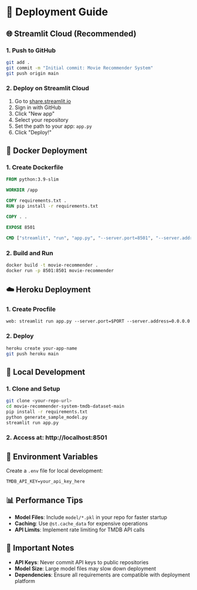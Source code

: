 # 🚀 Deployment Guide

## 🌐 **Streamlit Cloud (Recommended)**

### 1. **Push to GitHub**
```bash
git add .
git commit -m "Initial commit: Movie Recommender System"
git push origin main
```

### 2. **Deploy on Streamlit Cloud**
1. Go to [share.streamlit.io](https://share.streamlit.io)
2. Sign in with GitHub
3. Click "New app"
4. Select your repository
5. Set the path to your app: `app.py`
6. Click "Deploy!"

## 🐳 **Docker Deployment**

### 1. **Create Dockerfile**
```dockerfile
FROM python:3.9-slim

WORKDIR /app

COPY requirements.txt .
RUN pip install -r requirements.txt

COPY . .

EXPOSE 8501

CMD ["streamlit", "run", "app.py", "--server.port=8501", "--server.address=0.0.0.0"]
```

### 2. **Build and Run**
```bash
docker build -t movie-recommender .
docker run -p 8501:8501 movie-recommender
```

## ☁️ **Heroku Deployment**

### 1. **Create Procfile**
```
web: streamlit run app.py --server.port=$PORT --server.address=0.0.0.0
```

### 2. **Deploy**
```bash
heroku create your-app-name
git push heroku main
```

## 📱 **Local Development**

### 1. **Clone and Setup**
```bash
git clone <your-repo-url>
cd movie-recommender-system-tmdb-dataset-main
pip install -r requirements.txt
python generate_sample_model.py
streamlit run app.py
```

### 2. **Access at**: http://localhost:8501

## 🔧 **Environment Variables**

Create a `.env` file for local development:
```env
TMDB_API_KEY=your_api_key_here
```

## 📊 **Performance Tips**

- **Model Files**: Include `model/*.pkl` in your repo for faster startup
- **Caching**: Use `@st.cache_data` for expensive operations
- **API Limits**: Implement rate limiting for TMDB API calls

## 🚨 **Important Notes**

- **API Keys**: Never commit API keys to public repositories
- **Model Size**: Large model files may slow down deployment
- **Dependencies**: Ensure all requirements are compatible with deployment platform
